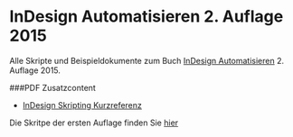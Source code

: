 # InDesign Automatisieren 2. Auflage 2015


Alle Skripte und Beispieldokumente zum Buch [InDesign Automatisieren](http://www.indesignjs.de) 2. Auflage 2015.

###PDF Zusatzcontent 

* [InDesign Skripting Kurzreferenz](https://github.com/grefel/indesignjs/blob/version2/idskurzreferenz.pdf)

Die Skritpe der ersten Auflage finden Sie [hier](https://github.com/grefel/indesignjs/tree/version1)
